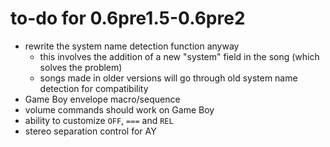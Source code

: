 # to-do for 0.6pre1.5-0.6pre2

- rewrite the system name detection function anyway
  - this involves the addition of a new "system" field in the song (which solves the problem)
  - songs made in older versions will go through old system name detection for compatibility
- Game Boy envelope macro/sequence
- volume commands should work on Game Boy
- ability to customize `OFF`, `===` and `REL`
- stereo separation control for AY
